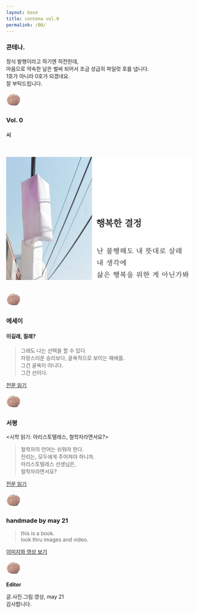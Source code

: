 ```yaml
---
layout: base
title: contena vol.0
permalink: /00/
---
```


### 콘테나. 
  
정식 발행이라고 하기엔 허전한데,  
마음으로 약속한 날은 벌써 되어서 조금 성급히 파일럿 호를 냅니다.  
1호가 아니라 0호가 되겠네요.  
잘 부탁드립니다.  
  
<img src="/images/contena_.png" alt="귤" width="40" />  
  
### Vol. 0  
  
#### 시  
<div style="display: flex;">  
  <img 
  src="/images/happychoice.png" 
  alt="시와 이미지" 
  style="max-width: 100%; height: auto; display: block; margin: 2rem auto;" />
</div>  
  
<img src="/images/contena_.png" alt="귤" width="40" />  
  
### 에세이  
  
#### 이길래, 질래?  

> 그래도 나는 선택을 할 수 있다.  
> 자랑스러운 승리보다, 굴욕적으로 보이는 패배를.  
> 그건 굴욕이 아니다.  
> 그건 선이다.  
  
[전문 읽기](/winlose)  
  
<img src="/images/contena_.png" alt="귤" width="40" />  
  
### 서평  

<시학 읽기: 아리스토텔레스, 철학자라면서요?>  
  
> 철학자의 언어는 쉬워야 한다.  
> 진리는, 모두에게 주어져야 하니까.  
> 아리스토텔레스 선생님은,  
> 철학자라면서요?  
  
[전문 읽기](/poetics)  
  
<img src="/images/contena_.png" alt="귤" width="40" />  
  
### handmade by may 21  
  
> this is a book.  
> look thru images and video.  
  
[이미지와 영상 보기](/scrapbook)  
  
<img src="/images/contena_.png" alt="귤" width="40" />  
  
<b>Editor</b>  
  
글.사진.그림.영상,  may 21  
감사합니다.  
  